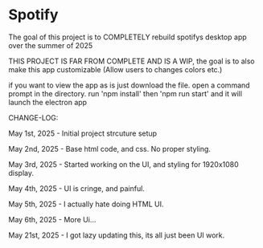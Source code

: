 # Spotify
The goal of this project is to COMPLETELY rebuild spotifys desktop app over the summer of 2025

THIS PROJECT IS FAR FROM COMPLETE AND IS A WIP, the goal is to also make this app customizable (Allow users to changes colors etc.)

if you want to view the app as is just download the file. open a command prompt in the directory. run 'npm install' then 'npm run start' and it will launch the electron app


CHANGE-LOG:

  May 1st, 2025
      - Initial project strcuture setup

  May 2nd, 2025
      - Base html code, and css. No proper styling.

  May 3rd, 2025
      - Started working on the UI, and styling for 1920x1080 display.
      
  May 4th,  2025
      - UI is cringe, and painful.
  
  May 5th, 2025
      - I actually hate doing HTML UI.

  May 6th, 2025
      - More Ui... 

  May 21st, 2025
      - I got lazy updating this, its all just been UI work.

      